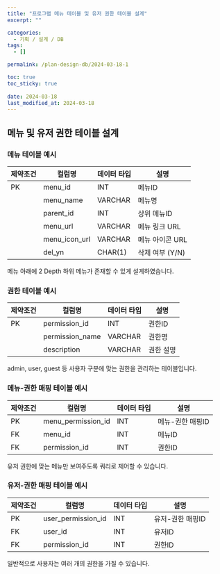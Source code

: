 ```yaml
---
title: "프로그램 메뉴 테이블 및 유저 권한 테이블 설계"
excerpt: ""

categories:
  - 기획 / 설계 / DB
tags:
  - []

permalink: /plan-design-db/2024-03-18-1

toc: true
toc_sticky: true
 
date: 2024-03-18
last_modified_at: 2024-03-18
---
```


## 메뉴 및 유저 권한 테이블 설계

### 메뉴 테이블 예시
<table>
  <thead>
    <tr>
      <th>제약조건</th>
      <th>컬럼명</th>
      <th>데이터 타입</th>
      <th>설명</th>
    </tr>
  </thead>
  <tbody>
    <tr>
      <td>PK</td>
      <td>menu_id</td>
      <td>INT</td>
      <td>메뉴ID</td>
    </tr>
    <tr>
      <td></td>
      <td>menu_name</td>
      <td>VARCHAR</td>
      <td>메뉴명</td>
    </tr>
    <tr>
      <td></td>
      <td>parent_id</td>
      <td>INT</td>
      <td>상위 메뉴ID</td>
    </tr>
    <tr>
      <td></td>
      <td>menu_url</td>
      <td>VARCHAR</td>
      <td>메뉴 링크 URL</td>
    </tr>
    <tr>
      <td></td>
      <td>menu_icon_url</td>
      <td>VARCHAR</td>
      <td>메뉴 아이콘 URL</td>
    </tr>
    <tr>
      <td></td>
      <td>del_yn</td>
      <td>CHAR(1)</td>
      <td>삭제 여부 (Y/N)</td>
    </tr>
  </tbody>
</table>
메뉴 아래에 2 Depth 하위 메뉴가 존재할 수 있게 설계하였습니다.

### 권한 테이블 예시
<table>
  <thead>
    <tr>
      <th>제약조건</th>
      <th>컬럼명</th>
      <th>데이터 타입</th>
      <th>설명</th>
    </tr>
  </thead>
  <tbody>
    <tr>
      <td>PK</td>
      <td>permission_id</td>
      <td>INT</td>
      <td>권한ID</td>
    </tr>
    <tr>
      <td></td>
      <td>permission_name</td>
      <td>VARCHAR</td>
      <td>권한명</td>
    </tr>
    <tr>
      <td></td>
      <td>description</td>
      <td>VARCHAR</td>
      <td>권한 설명</td>
    </tr>
  </tbody>
</table>
admin, user, guest 등 사용자 구분에 맞는 권한을 관리하는 테이블입니다.

### 메뉴-권한 매핑 테이블 예시
<table>
  <thead>
    <tr>
      <th>제약조건</th>
      <th>컬럼명</th>
      <th>데이터 타입</th>
      <th>설명</th>
    </tr>
  </thead>
  <tbody>
    <tr>
      <td>PK</td>
      <td>menu_permission_id</td>
      <td>INT</td>
      <td>메뉴-권한 매핑ID</td>
    </tr>
    <tr>
      <td>FK</td>
      <td>menu_id</td>
      <td>INT</td>
      <td>메뉴ID</td>
    </tr>
    <tr>
      <td>FK</td>
      <td>permission_id</td>
      <td>INT</td>
      <td>권한ID</td>
    </tr>
  </tbody>
</table>
유저 권한에 맞는 메뉴만 보여주도록 쿼리로 제어할 수 있습니다.

### 유저-권한 매핑 테이블 예시
<table>
  <thead>
    <tr>
      <th>제약조건</th>
      <th>컬럼명</th>
      <th>데이터 타입</th>
      <th>설명</th>
    </tr>
  </thead>
  <tbody>
    <tr>
      <td>PK</td>
      <td>user_permission_id</td>
      <td>INT</td>
      <td>유저-권한 매핑ID</td>
    </tr>
    <tr>
      <td>FK</td>
      <td>user_id</td>
      <td>INT</td>
      <td>유저ID</td>
    </tr>
    <tr>
      <td>FK</td>
      <td>permission_id</td>
      <td>INT</td>
      <td>권한ID</td>
    </tr>
  </tbody>
</table>
일반적으로 사용자는 여러 개의 권한을 가질 수 있습니다.